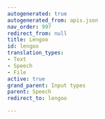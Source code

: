 ```yaml
---
autogenerated: true
autogenerated_from: apis.json
nav_order: 997
redirect_from: null
title: Lengoo
id: lengoo
translation_types:
- Text
- Speech
- File
active: true
grand_parent: Input types
parent: Speech
redirect_to: lengoo

---
```


